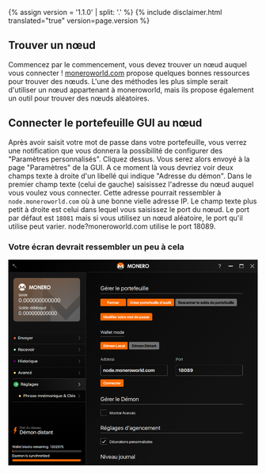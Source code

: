 {% assign version = '1.1.0' | split: '.' %}
{% include disclaimer.html translated="true" version=page.version %}
## Trouver un nœud
Commencez par le commencement, vous devez trouver un nœud auquel vous connecter ! [moneroworld.com](https://moneroworld.com/#nodes) propose quelques bonnes ressources pour trouver
des nœuds. L'une des méthodes les plus simple serait d'utiliser un nœud appartenant à moneroworld, mais ils propose également un outil pour trouver des nœuds aléatoires.

## Connecter le portefeuille GUI au nœud
Après avoir saisit votre mot de passe dans votre portefeuille, vous verrez une notification que vous donnera la possibilité de configurer des "Paramètres personnalisés". Cliquez dessus.
Vous serez alors envoyé à la page "Paramètres" de la GUI. A ce moment là vous devriez voir deux champs texte à droite d'un libellé qui indique "Adresse du démon". Dans le premier champ texte
(celui de gauche) saisissez l'adresse du nœud auquel vous voulez vous connecter. Cette adresse pourrait ressembler à `node.moneroworld.com` où à une bonne vielle adresse IP. Le champ texte
plus petit à droite est celui dans lequel vous saisissez le port du nœud. Le port par défaut est `18081` mais si vous utilisez un nœud aléatoire, le port qu'il utilise peut varier.
node?moneroworld.com utilise le port 18089.
### Votre écran devrait ressembler un peu à cela
<img src="png/remote_node/remote-node-screenshot.png" width="(600)">
